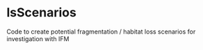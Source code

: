 lsScenarios
===========

Code to create potential fragmentation / habitat loss scenarios for investigation with IFM
